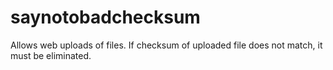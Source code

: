 # saynotobadchecksum
Allows web uploads of files. If checksum of uploaded file does not match, it must be eliminated.
